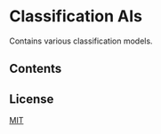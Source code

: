 # Classification AIs

Contains various classification models.

## Contents

## License
[MIT](https://choosealicense.com/licenses/mit/)
